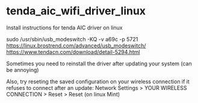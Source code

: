 # tenda_aic_wifi_driver_linux
Install instructions for tenda AIC driver on linux


sudo /usr/sbin/usb_modeswitch -KQ -v a69c -p 5721  
https://linux.brostrend.com/advanced/usb_modeswitch/  
https://www.tendacn.com/download/detail-5294.html  

Sometimes you need to reinstall the driver after updating your system (can be annoying)

Also, try reseting the saved configuration on your wireless connection if it refuses to connect after an update: Network Settings > YOUR WIRELESS CONNECTION > Reset > Reset (on linux Mint)
